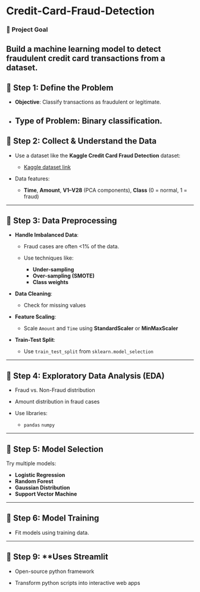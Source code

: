 # Credit-Card-Fraud-Detection
### 🎯 **Project Goal**
Build a machine learning model to detect fraudulent credit card transactions from a dataset.
---
## 🔹 Step 1: **Define the Problem**

* **Objective**: Classify transactions as fraudulent or legitimate.
* **Type of Problem**: Binary classification.
  ---
## 🔹 Step 2: **Collect & Understand the Data**

* Use a dataset like the **Kaggle Credit Card Fraud Detection** dataset:

    * [Kaggle dataset link](https://www.kaggle.com/datasets/mlg-ulb/creditcardfraud)
* Data features:

  * **Time**, **Amount**, **V1–V28** (PCA components), **Class** (0 = normal, 1 = fraud)

---

## 🔹 Step 3: **Data Preprocessing**

* **Handle Imbalanced Data**:

  * Fraud cases are often <1% of the data.
  * Use techniques like:

    * **Under-sampling**
    * **Over-sampling (SMOTE)**
    * **Class weights**
* **Data Cleaning**:

  * Check for missing values
* **Feature Scaling**:

  * Scale `Amount` and `Time` using **StandardScaler** or **MinMaxScaler**
* **Train-Test Split**:

  * Use `train_test_split` from `sklearn.model_selection`

---

## 🔹 Step 4: **Exploratory Data Analysis (EDA)**

  * Fraud vs. Non-Fraud distribution
  * Amount distribution in fraud cases
  
* Use libraries:

  *  `pandas` `numpy`

---

## 🔹 Step 5: **Model Selection**

Try multiple models:

* **Logistic Regression**
* **Random Forest**
* **Gaussian Distribution**
* **Support Vector Machine**

---
## 🔹 Step 6: **Model Training**

* Fit models using training data.
---

## 🔹 Step 9: **Uses Streamlit 

* Open-source python framework

* Transform python scripts into interactive web apps




